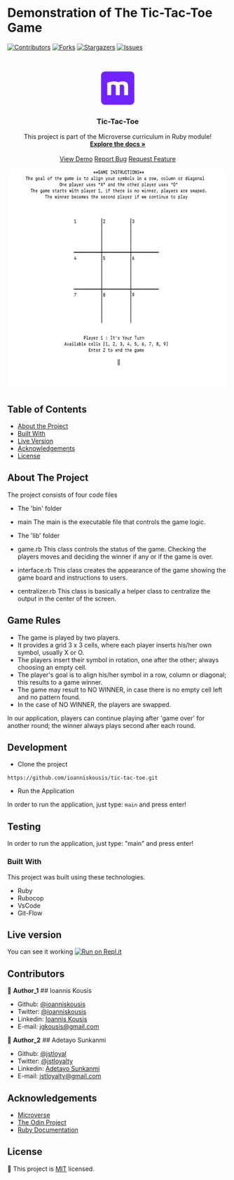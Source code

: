 # Demonstration of The Tic-Tac-Toe Game

<!--
*** Thanks for checking out this README Template. If you have a suggestion that would
*** make this better, please fork the repo and create a pull request or simply open
*** an issue with the tag "enhancement".
*** Thanks again! Now go create something AMAZING! :D
-->

<!-- PROJECT SHIELDS -->
<!--
*** I'm using markdown "reference style" links for readability.
*** Reference links are enclosed in brackets [ ] instead of parentheses ( ).
*** See the bottom of this document for the declaration of the reference variables
*** for contributors-url, forks-url, etc. This is an optional, concise syntax you may use.
*** https://www.markdownguide.org/basic-syntax/#reference-style-links
-->

[![Contributors][contributors-shield]][contributors-url]
[![Forks][forks-shield]][forks-url]
[![Stargazers][stars-shield]][stars-url]
[![Issues][issues-shield]][issues-url]

<!-- PROJECT LOGO -->
<br />
<p align="center">
  <a href="https://github.com/ioanniskousis/tic-tac-toe">
    <img src="images/microverse.png" alt="Microverse Logo" width="80" height="80">
  </a>
  
  <h3 align="center">Tic-Tac-Toe</h3>
  
  <p align="center">
    This project is part of the Microverse curriculum in Ruby module!
    <br />
    <a href="https://github.com/ioanniskousis/tic-tac-toe"><strong>Explore the docs »</strong></a>
    <br />
    <br />
    <a href="https://repl.it/@ioanniskousis/tic-tac-toe">View Demo</a>
    <a href="https://github.com/ioanniskousis/tic-tac-toe/issues">Report Bug</a>
    <a href="https://github.com/ioanniskousis/tic-tac-toe/issues">Request Feature</a>
  </p>
</p>


<p align="center">
  <img src="images/tic-tac-toe.png" alt="Tic-Tac-Toe_ Game" width="639" height="504">
</p>

<!-- TABLE OF CONTENTS -->

## Table of Contents

- [About the Project](#about-the-project)
- [Built With](#built-with)
- [Live Version](#live-version)
- [Acknowledgements](#acknowledgements)
- [License](#license)

<!-- ABOUT THE PROJECT -->

## About The Project

The project consists of four code files

- The 'bin' folder

* main
  The main is the executable file that controls the game logic.

- The 'lib' folder

* game.rb
  This class controls the status of the game. Checking the players moves and deciding the winner if any or if the game is over.

* interface.rb
  This class creates the appearance of the game showing the game board and instructions to users.

* centralizer.rb
  This class is basically a helper class to centralize the output in the center of the screen.

<!-- ABOUT THE PROJECT -->
## Game Rules
* The game is played by two players.  
* It provides a grid 3 x 3 cells, where each player inserts his/her own symbol, usually X or O.  
* The players insert their symbol in rotation, one after the other; always choosing an empty cell.  
* The player's goal is to align his/her symbol in a row, column or diagonal; this results to a game winner.  
* The game may result to NO WINNER, in case there is no empty cell left and no pattern found.  
* In the case of NO WINNER, the players are swapped.  

In our application, players can continue playing after 'game over' for another round; the winner always plays second after each round.  

## Development
* Clone the project
```
https://github.com/ioanniskousis/tic-tac-toe.git
```
* Run the Application

In order to run the application, just type: `main` and press enter!  

## Testing

In order to run the application, just type: "main" and press enter!

### Built With

This project was built using these technologies.

- Ruby
- Rubocop
- VsCode
- Git-Flow

<!-- LIVE VERSION -->

## Live version

You can see it working [![Run on Repl.it](https://repl.it/badge/github/ioanniskousis/tic-tac-toe)](https://repl.it/@ioanniskousis/tic-tac-toe)

<!-- CONTACT -->

## Contributors

:bust_in_silhouette: **Author_1**
​## Ioannis Kousis

- Github: [@ioanniskousis](https://github.com/ioanniskousis)
- Twitter: [@ioanniskousis](https://twitter.com/ioanniskousis)
- Linkedin: [Ioannis Kousis](https://www.linkedin.com/in/ioannis-kousis-9a5051b4/)
- E-mail: jgkousis@gmail.com

:bust_in_silhouette: **Author_2**
​## Adetayo Sunkanmi

- Github: [@jstloyal](https://github.com/jstloyal)
- Twitter: [@jstloyalty](https://twitter.com/jstloyalty)
- Linkedin: [Adetayo Sunkanmi](https://www.linkedin.com/in/jstloyalty)
- E-mail: jstloyalty@gmail.com

<!-- ACKNOWLEDGEMENTS -->

## Acknowledgements

- [Microverse](https://www.microverse.org/)
- [The Odin Project](https://www.theodinproject.com/)
- [Ruby Documentation](https://www.ruby-lang.org/en/documentation/)

<!-- MARKDOWN LINKS & IMAGES -->
<!-- https://www.markdownguide.org/basic-syntax/#reference-style-links -->

[contributors-shield]: https://img.shields.io/github/contributors/ioanniskousis/tic-tac-toe.svg?style=flat-square
[contributors-url]: https://github.com/ioanniskousis/tic-tac-toe/graphs/contributors
[forks-shield]: https://img.shields.io/github/forks/ioanniskousis/tic-tac-toe.svg?style=flat-square
[forks-url]: https://github.com/ioanniskousis/tic-tac-toe/network/members
[stars-shield]: https://img.shields.io/github/stars/ioanniskousis/tic-tac-toe.svg?style=flat-square
[stars-url]: https://github.com/ioanniskousis/tic-tac-toe/stargazers
[issues-shield]: https://img.shields.io/github/issues/ioanniskousis/tic-tac-toe.svg?style=flat-square
[issues-url]: https://github.com/ioanniskousis/tic-tac-toe/issues

<!-- LICENSE -->

## License

📝
This project is [MIT](https://opensource.org/licenses/MIT) licensed.
